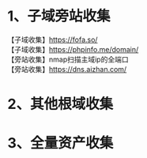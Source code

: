 # 1、子域旁站收集
【子域收集】https://fofa.so/  
【子域收集】https://phpinfo.me/domain/  
【旁站收集】nmap扫描主域ip的全端口  
【旁站收集】https://dns.aizhan.com/  

# 2、其他根域收集

# 3、全量资产收集
